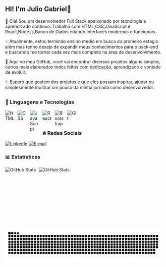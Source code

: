 ## HI! I'm Julio Gabriel👋
👋 Olá! Sou um desenvolvedor Full Stack apaixonado por tecnologia e aprendizado contínuo. Trabalho com HTML,CSS,JavaScript e React,Node.js,Banco de Dados criando interfaces modernas e funcionais.  

💡 Atualmente, estou  termindo ensino medio em busca do promeiro estagio além mas tenho desejo de  expandir  meus conhecimentos para o back-end e buscando me tornar cada vez mais completo na área de desenvolvimento.  

📁 Aqui no meu GitHub, você vai encontrar diversos projetos alguns simples, outros mais elaborados todos feitos com dedicação, aprendizado e vontade de evoluir.  

✨ Espero que gostem dos projetos e que eles possam inspirar, ajudar ou simplesmente mostrar um pouco da minha jornada como desenvolvedor.

##

### 🤖 Linguagens e Tecnologias

<img 
    align="left" 
    alt="HTML"
    title="HTML" 
    width="30px" 
    style="padding-right: 10px;" 
    src="https://cdn.jsdelivr.net/gh/devicons/devicon@latest/icons/html5/html5-original.svg" 
/>
<img 
    align="left" 
    alt="CSS" 
    title="CSS"
    width="30px" 
    style="padding-right: 10px;" 
    src="https://cdn.jsdelivr.net/gh/devicons/devicon@latest/icons/css3/css3-original.svg" 
/>
<img 
    align="left" 
    alt="JavaScript" 
    title="JavaScript"
    width="30px" 
    style="padding-right: 10px;" 
    src="https://cdn.jsdelivr.net/gh/devicons/devicon@latest/icons/javascript/javascript-original.svg" 
/>
<img 
    align="left" 
    alt="React"
    title="React" 
    width="30px" 
    style="padding-right: 10px;" 
    src="https://cdn.jsdelivr.net/gh/devicons/devicon@latest/icons/react/react-original.svg" 
/>
<img 
    align="left" 
    alt="Bootstrap"
    title="Bootstrap" 
    width="30px" 
    style="padding-right: 10px;" 
    src="https://cdn.jsdelivr.net/gh/devicons/devicon@latest/icons/bootstrap/bootstrap-original.svg" 
/>
<img 
    align="left" 
    alt="Git" 
    title="Git"
    width="30px" 
    style="padding-right: 10px;" 
    src="https://cdn.jsdelivr.net/gh/devicons/devicon@latest/icons/git/git-original.svg" 
/>

        
          
<br/>
<br/>

##

### 🔥 Redes Sociais
<div
    
[![LinkedIn](https://img.shields.io/badge/-LinkedIn-%230077B5?style=for-the-badge&logo=linkedin&logoColor=white)](https://www.linkedin.com/in/julio-gabriel-a69646289/)
[![E-mail](https://img.shields.io/badge/-Email-000?style=for-the-badge&logo=microsoft-outlook&logoColor=FF00F6&color:FFF)](mailto:juliogabrieldev7@gmail.com)


</div>

### 📊 Estatísticas

<p>
  <img 
    align="left" 
    alt="GitHub Stats" 
    height="200" 
    style="padding-right: 10px;" 
    src="https://github-readme-stats.vercel.app/api?username=Julio-Gadelha&show_icons=true&theme=tokyonight&include_all_commits=true&locale=pt-br" 
  />
<img 
      align="left" 
      alt="GitHub Stats" 
      height="200" 
      src="https://github-readme-stats.vercel.app/api/top-langs/?username=Julio-Gadelha&theme=tokyonight&layout=compact&custom_title=Tecnologias&langs_count=9" 
  />

</p>
<div>

  <picture align="center">
  <source media="(prefers-color-scheme: dark)" srcset="https://raw.githubusercontent.com/Julio-Gadelha/Julio-Gadelha/output/github-contribution-grid-snake-dark.svg">
  <source media="(prefers-color-scheme: light)" srcset="https://raw.githubusercontent.com/Julio-Gadelha/Julio-Gadelha/output/github-contribution-grid-snake-dark.svg">
  <img align="center" alt="github contribution grid snake animation" src="https://raw.githubusercontent.com/mari4souza/mari4souza/output/github-contribution-grid-snake.svg">
</picture>





